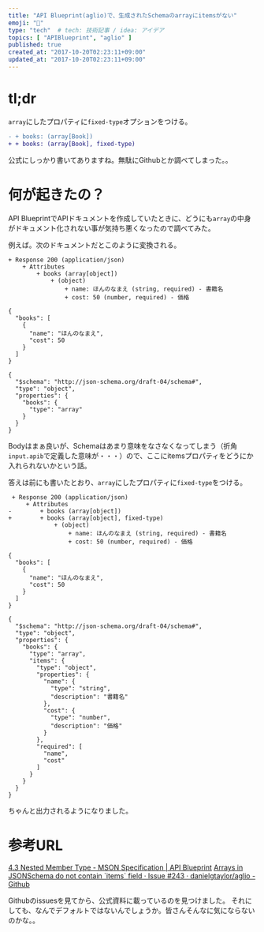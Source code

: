 ```yaml
---
title: "API Blueprint(aglio)で、生成されたSchemaのarrayにitemsがない"
emoji: "🎃"
type: "tech"  # tech: 技術記事 / idea: アイデア
topics: [ "APIBlueprint", "aglio" ]
published: true
created_at: "2017-10-20T02:23:11+09:00"
updated_at: "2017-10-20T02:23:11+09:00"
---
```

# tl;dr

`array`にしたプロパティに`fixed-type`オプションをつける。

```diff
- + books: (array[Book])
+ + books: (array[Book], fixed-type) 
```

公式にしっかり書いてありますね。無駄にGithubとか調べてしまった。。

# 何が起きたの？
API BlueprintでAPIドキュメントを作成していたときに、どうにも`array`の中身がドキュメント化されない事が気持ち悪くなったので調べてみた。

例えば。次のドキュメントだとこのように変換される。

```:input.apib
+ Response 200 (application/json)
    + Attributes
        + books (array[object])
            + (object)
                + name: ほんのなまえ (string, required) - 書籍名
                + cost: 50 (number, required) - 価格
```

```json:Body
{
  "books": [
    {
      "name": "ほんのなまえ",
      "cost": 50
    }
  ]
}
```
```json:Schema
{
  "$schema": "http://json-schema.org/draft-04/schema#",
  "type": "object",
  "properties": {
    "books": {
      "type": "array"
    }
  }
}
```

Bodyはまぁ良いが、Schemaはあまり意味をなさなくなってしまう（折角`input.apib`で定義した意味が・・・）ので、ここにitemsプロパティをどうにか入れられないかという話。

答えは前にも書いたとおり、`array`にしたプロパティに`fixed-type`をつける。

```diff:input.apib
 + Response 200 (application/json)
     + Attributes
-        + books (array[object])
+        + books (array[object], fixed-type)
             + (object)
                 + name: ほんのなまえ (string, required) - 書籍名
                 + cost: 50 (number, required) - 価格
```
```json:Body
{
  "books": [
    {
      "name": "ほんのなまえ",
      "cost": 50
    }
  ]
}
```
```json:Schema
{
  "$schema": "http://json-schema.org/draft-04/schema#",
  "type": "object",
  "properties": {
    "books": {
      "type": "array",
      "items": {
        "type": "object",
        "properties": {
          "name": {
            "type": "string",
            "description": "書籍名"
          },
          "cost": {
            "type": "number",
            "description": "価格"
          }
        },
        "required": [
          "name",
          "cost"
        ]
      }
    }
  }
}
```

ちゃんと出力されるようになりました。

# 参考URL
[4.3 Nested Member Type - MSON Specification | API Blueprint](https://apiblueprint.org/documentation/mson/specification.html#43-nested-member-types)
[Arrays in JSONSchema do not contain \`items\` field · Issue #243 · danielgtaylor/aglio - Github](https://github.com/danielgtaylor/aglio/issues/243)

Githubのissuesを見てから、公式資料に載っているのを見つけました。
それにしても、なんでデフォルトではないんでしょうか。皆さんそんなに気にならないのかな。。
